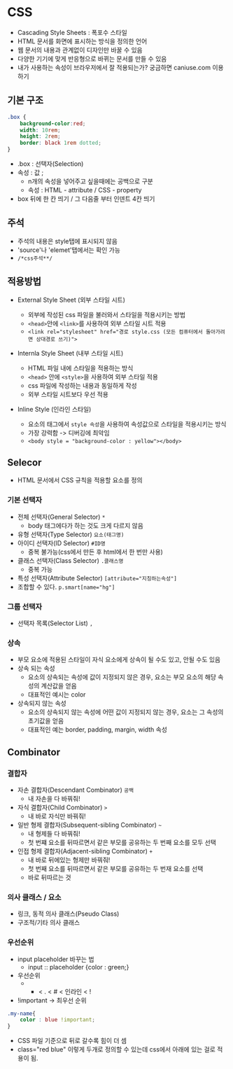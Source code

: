 # CSS
* Cascading Style Sheets : 폭포수 스타일
* HTML 문서를 화면에 표시하는 방식을 정의한 언어
* 웹 문서의 내용과 관계없이 디자인만 바꿀 수 있음
* 다양한 기기에 맞게 반응형으로 바뀌는 문서를 만들 수 있음
* 내가 사용하는 속성이 브라우저에서 잘 적용되는가? 궁금하면 caniuse.com 이용하기

## 기본 구조
```css
.box {
    background-color:red;
    width: 10rem;
    height: 2rem;
    border: black 1rem dotted;
}
```
* .box : 선택자(Selection)
* 속성 : 값 ;
    * n개의 속성을 넣어주고 싶을때에는 공백으로 구분
    * 속성 : HTML - attribute / CSS - property
* box 뒤에 한 칸 띄기 / 그 다음줄 부터 인덴트 4칸 띄기
## 주석
* 주석의 내용은 style탭에 표시되지 않음
* 'source'나 'elemet'탭에서는 확인 가능
* `/*css주석**/`

## 적용방법
* External Style Sheet (외부 스타일 시트)
    * 외부에 작성된 css 파일을 불러와서 스타일을 적용시키는 방법
    * `<head>`안에 `<link>`를 사용하여 외부 스타일 시트 적용
    * `<link rel="stylesheet" href="경로 style.css (모든 컴퓨터에서 돌아가려면 상대경로 쓰기)">`

* Internla Style Sheet (내부 스타일 시트)
    * HTML 파일 내에 스타일을 적용하는 방식
    * `<head>` 안에 `<style>`을 사용하여 외부 스타일 적용
    * css 파일에 작성하는 내용과 동일하게 작성
    * 외부 스타일 시트보다 우선 적용

* Inline Style (인라인 스타일)
    * 요소의 태그에서 `style 속성`을 사용하여 속성값으로 스타일을 적용시키는 방식
    * 가장 강력함 -> 디버깅에 최악임
    * `<body style = "background-color : yellow"></body>`

## Selecor
* HTML 문서에서 CSS 규칙을 적용할 요소를 정의
### 기본 선택자
* 전체 선택자(General Selector) `*`
    * body 태그에다가 하는 것도 크게 다르지 않음
* 유형 선택자(Type Selector) `요소(태그명)`
* 아이디 선택자(ID Selector) `#ID명`
    * 중복 불가능(css에서 만든 후 html에서 한 번만 사용)
* 클래스 선택자(Class Selector) `.클래스명`
    * 중복 가능
* 특성 선택자(Attribute Selector) `[attribute="지칭하는속성"]`
* 조합할 수 있다. `p.smart[name="hg"]`
### 그룹 선택자
* 선택자 목록(Selector List) `,`

### 상속
* 부모 요소에 적용된 스타일이 자식 요소에게 상속이 될 수도 있고, 안될 수도 있음
* 상속 되는 속성
    * 요소의 상속되는 속성에 값이 지정되지 않은 경우, 요소는 부모 요소의 해당 속성의 계산값을 얻음
    * 대표적인 예시는 color
* 상속되지 않는 속성
    * 요소의 상속되지 않는 속성에 어떤 값이 지정되지 않는 경우, 요소는 그 속성의 초기값을 얻음
    * 대표적인 예는 border, padding, margin, width 속성

## Combinator
### 결합자
* 자손 결합자(Descendant Combinator) `공백`
    * 내 자손을 다 바꿔줘!
* 자식 결합자(Child Combinator) `>`
    * 내 바로 자식만 바꿔줘!
* 일반 형제 결합자(Subsequent-sibling Combinator) `~`
    * 내 형제들 다 바꿔줘!
    * 첫 번쨰 요소를 뒤따르면서 같은 부모를 공유하는 두 번째 요소를 모두 선택
* 인접 형제 결합자(Adjacent-sibling Combinator) `+`
    * 내 바로 뒤에있는 형제만 바꿔줘!
    * 첫 번째 요소를 뒤따르면서 같은 부모를 공유하는 두 번재 요소를 선택
    * 바로 뒤따르는 것

### 의사 클래스 / 요소
* 링크, 동적 의사 클래스(Pseudo Class)
* 구조적/기타 의사 클래스

### 우선순위


* input placeholder 바꾸는 법
    * input :: placeholder {color : green;}
* 우선순위
    * * < . < # < 인라인 < !
* !important -> 최우선 순위
```css
.my-name{
    color : blue !important;
}
```
* CSS 파일 기준으로 뒤로 갈수록 힘이 더 셈
* class="red blue" 이렇게 두개로 정의할 수 있는데 css에서 아래에 있는 걸로 적용이 됨.